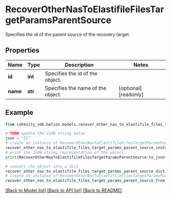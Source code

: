 # RecoverOtherNasToElastifileFilesTargetParamsParentSource

Specifies the id of the parent source of the recovery target.

## Properties

Name | Type | Description | Notes
------------ | ------------- | ------------- | -------------
**id** | **int** | Specifies the id of the object. | 
**name** | **str** | Specifies the name of the object. | [optional] [readonly] 

## Example

```python
from cohesity_sdk.helios.models.recover_other_nas_to_elastifile_files_target_params_parent_source import RecoverOtherNasToElastifileFilesTargetParamsParentSource

# TODO update the JSON string below
json = "{}"
# create an instance of RecoverOtherNasToElastifileFilesTargetParamsParentSource from a JSON string
recover_other_nas_to_elastifile_files_target_params_parent_source_instance = RecoverOtherNasToElastifileFilesTargetParamsParentSource.from_json(json)
# print the JSON string representation of the object
print(RecoverOtherNasToElastifileFilesTargetParamsParentSource.to_json())

# convert the object into a dict
recover_other_nas_to_elastifile_files_target_params_parent_source_dict = recover_other_nas_to_elastifile_files_target_params_parent_source_instance.to_dict()
# create an instance of RecoverOtherNasToElastifileFilesTargetParamsParentSource from a dict
recover_other_nas_to_elastifile_files_target_params_parent_source_from_dict = RecoverOtherNasToElastifileFilesTargetParamsParentSource.from_dict(recover_other_nas_to_elastifile_files_target_params_parent_source_dict)
```
[[Back to Model list]](../README.md#documentation-for-models) [[Back to API list]](../README.md#documentation-for-api-endpoints) [[Back to README]](../README.md)


